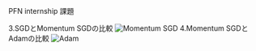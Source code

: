 PFN internship 課題

3.SGDとMomentum SGDの比較
![Momentum SGD](https://github.com/arahatashun/pfn_intern_2019/blob/master/msgd.jpg)
4.Momentum SGDとAdamの比較
![Adam](https://github.com/arahatashun/pfn_intern_2019/blob/master/adam.jpg)
